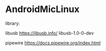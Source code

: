 # AndroidMicLinux
 
library:

libusb
https://libusb.info/
libusb-1.0-0-dev

pipewire
https://docs.pipewire.org/index.html
